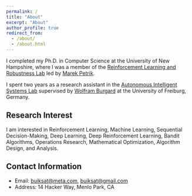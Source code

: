 ```yaml
---
permalink: /
title: "About"
excerpt: "About"
author_profile: true
redirect_from:
  - /about/
  - /about.html
---
```


I completed my Ph.D. in Computer Science at the University of New Hampshire, where I was a member of the [Reinforcement Learning and Robustness Lab](http://rmdp.xyz/) led by [Marek Petrik](https://marek.petrik.us/).

I spent two years as a research assistant in the [Autonomous Intelligent Systems Lab](http://ais.informatik.uni-freiburg.de/) supervised by [Wolfram Burgard](http://www2.informatik.uni-freiburg.de/~burgard/index.html) at the University of Freiburg, Germany.


## Research Interest
I am interested in Reinforcement Learning, Machine Learning, Sequential Decision-Making, Deep Learning, Deep Reinforcement Learning, Bandit Algorithms, Operations Research, Mathematical Optimization, Algorithm Design, and Analysis.


## Contact Information

* Email: buiksat@meta.com, buiksat@gmail.com
* Address: 14 Hacker Way, Menlo Park, CA
